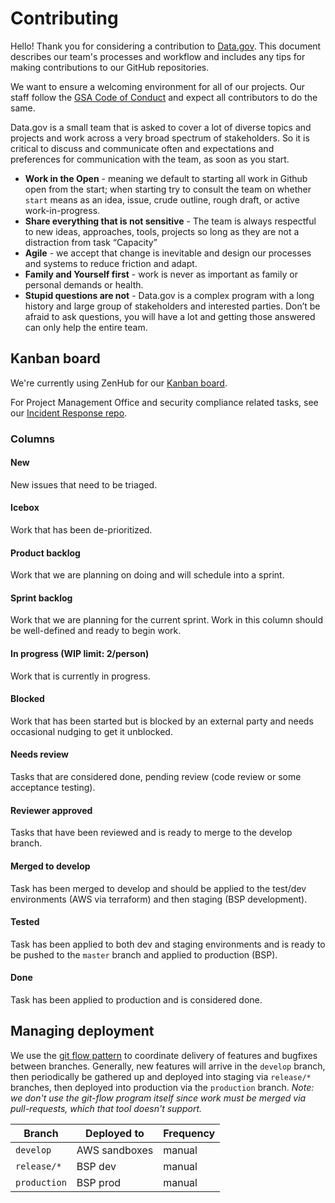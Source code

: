 # Contributing

Hello! Thank you for considering a contribution to
[Data.gov](https://www.data.gov/). This document describes our team's processes
and workflow and includes any tips for making contributions to our GitHub
repositories.

We want to ensure a welcoming environment for all of our projects. Our staff follow
the [GSA Code of Conduct](https://github.com/GSA/open-source-policy/blob/master/CODE_OF_CONDUCT.md)
and expect all contributors to do the same.

Data.gov is a small team that is asked to cover a lot of diverse topics and
projects and work across a very broad spectrum of stakeholders. So it is
critical to discuss and communicate often and expectations and preferences for
communication with the team, as soon as you start.

- **Work in the Open** - meaning we default to starting all work in Github open from
  the start; when starting try to consult the team on whether `start` means as
  an idea, issue, crude outline, rough draft, or active work-in-progress.
- **Share everything that is not sensitive** - The team is always respectful to new
ideas, approaches, tools, projects so long as they are not a distraction from
task “Capacity”
- **Agile** - we accept that change is inevitable and design our processes and systems
  to reduce friction and adapt.
- **Family and Yourself first** - work is never as important as family or personal
  demands or health.
- **Stupid questions are not** - Data.gov is a complex program with a long history
  and large group of stakeholders and interested parties. Don’t be afraid to ask
  questions, you will have a lot and getting those answered can only help the
  entire team.


## Kanban board

We're currently using ZenHub for our [Kanban
board](https://app.zenhub.com/workspaces/datagov-devsecops-579a2532d1d6ea9c3fcf5cfa/board).

For Project Management Office and security compliance related tasks, see our
[Incident Response repo](https://github.com/GSA/datagov-incident-response).


### Columns

#### New

New issues that need to be triaged.


#### Icebox

Work that has been de-prioritized.


#### Product backlog

Work that we are planning on doing and will schedule into a sprint.


#### Sprint backlog

Work that we are planning for the current sprint. Work in this column should be
well-defined and ready to begin work.


#### In progress (WIP limit: 2/person)

Work that is currently in progress.


#### Blocked

Work that has been started but is blocked by an external party and needs
occasional nudging to get it unblocked.


#### Needs review

Tasks that are considered done, pending review (code review or some acceptance
testing).


#### Reviewer approved

Tasks that have been reviewed and is ready to merge to the develop branch.


#### Merged to develop

Task has been merged to develop and should be applied to the test/dev environments
(AWS via terraform) and then staging (BSP development).


#### Tested

Task has been applied to both dev and staging environments and is ready to be
pushed to the `master` branch and applied to production (BSP).


#### Done

Task has been applied to production and is considered done.


## Managing deployment

We use the [git flow
pattern](https://danielkummer.github.io/git-flow-cheatsheet/) to coordinate delivery of features and bugfixes between branches. Generally, new features will arrive in the `develop` branch, then periodically be gathered up and deployed into staging via `release/*` branches, then deployed into production via the `production` branch.  _Note: we don't use the git-flow program itself since work must be merged via pull-requests, which that tool doesn't support._

Branch | Deployed to | Frequency
------ | ----------- | ---------
`develop` | AWS sandboxes | manual
`release/*` | BSP dev | manual
`production` | BSP prod | manual
